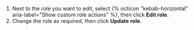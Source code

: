 1. Next to the role you want to edit, select {% octicon "kebab-horizontal" aria-label="Show custom role actions" %}, then click **Edit role**.
1. Change the role as required, then click **Update role**.
